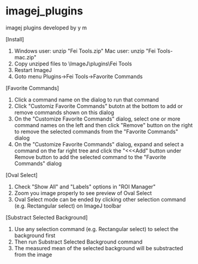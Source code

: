 # imagej_plugins
imagej plugins developed by y m

[Install]
1. Windows user: unzip "Fei Tools.zip"
   Mac user: unzip "Fei Tools-mac.zip"
2. Copy unziped files to \ImageJ\plugins\Fei Tools
3. Restart ImageJ
4. Goto menu Plugins->Fei Tools->Favorite Commands

[Favorite Commands]
1. Click a command name on the dialog to run that command
2. Click "Customiz Favorite Commands" butotn at the bottom to add or remove commands shown on this dialog
3. On the "Customize Favorite Commands" dialog, select one or more command names on the left and then click "Remove" button on the right to remove the selected commands from the "Favorite Commands" dialog
4. On the "Customize Favorite Commands" dialog, expand and select a command on the far right tree and click the "<<<Add" button under Remove button to add the selected command to the "Favorite Commands" dialog

[Oval Select]
1. Check "Show All" and "Labels" options in "ROI Manager"
2. Zoom you image properly to see preview of Oval Select
3. Oval Select mode can be ended by clicking other selection command (e.g. Rectangular select) on ImageJ toolbar

[Substract Selected Background]
1. Use any selection command (e.g. Rectangular select) to select the background first
2. Then run Substract Selected Background command
3. The measured mean of the selected background will be substracted from the image 
